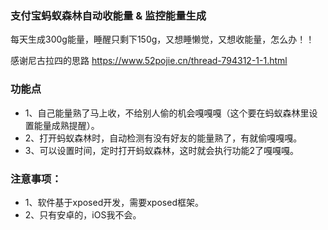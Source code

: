 ### 支付宝蚂蚁森林自动收能量 & 监控能量生成


每天生成300g能量，睡醒只剩下150g，又想睡懒觉，又想收能量，怎么办！！

感谢尼古拉四的思路 https://www.52pojie.cn/thread-794312-1-1.html

### 功能点

- 1、自己能量熟了马上收，不给别人偷的机会嘎嘎嘎（这个要在蚂蚁森林里设置能量成熟提醒）。
- 2、打开蚂蚁森林时，自动检测有没有好友的能量熟了，有就偷嘎嘎嘎。
- 3、可以设置时间，定时打开蚂蚁森林，这时就会执行功能2了嘎嘎嘎。

### 注意事项：

- 1、软件基于xposed开发，需要xposed框架。
- 2、只有安卓的，iOS我不会。



